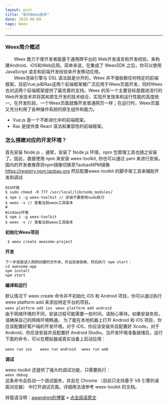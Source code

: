 ```yaml
---
layout: post
title: "初识Weex技术"
date: 2019-08-09 
tags: Weex  
---
```

-------
### Weex简介概述

　　Weex 致力于使开发者能基于通用跨平台的 Web开发语言和开发经验，来构建Android、iOS和Web应用。简单来说，在集成了 WeexSDK 之后，你可以使用 JavaScript 语言和前端开发经验来开发移动应用。  
　　Weex渲染引擎与 DSL 语法层是分开的，Weex 并不强依赖任何特定的前端框架。目前Vue.js和Rax这两个前端框架被广泛应用于Weex页面开发，同时Weex也对这两个前端框架提供了最完善的支持。Weex 的另一个主要目标是跟进流行的Web开发技术并将其和原生开发的技术结合，实现开发效率和运行性能的高度统一。在开发阶段，一个Weex页面就像开发普通网页一样；在运行时，Weex页面又充分利用了各种操作系统的原生组件和能力。
* Vue.js 是一个不断进化中的前端框架。
* Rax 是提供类 React 语法和兼容性的前端框架。

### 怎么搭建对应的开发环境？
首先安装 Node.js ，通常，安装了 Node.js 环境，npm 包管理工具也随之安装了。因此，直接使用 npm 来安装 weex-toolkit, 你也可以通过 yarn 来进行安装。国内的开发者推荐将npm镜像切换至TaobaoNPM镜像 https://registry.npm.taobao.org 然后配置weex-toolkit 的脚手架工具来辅助开发和调试

```
OSX环境
$ sudo chmod -R 777 /usr/local/lib/node_modules/
$ npm i -g weex-toolkit // 安装不要使用sudo执行
$ weex -v // 查看当前weex工具版本
#
Windows环境
$ npm i -g weex-toolkit 
$ weex -v // 查看当前weex工具版本
```
**初始化Weex项目**

` $ weex create awesome-project`

**开发**
```
下一步就是进入刚刚创建的文件夹，并且安装依赖，然后执行 npm start：
cd awesome-app
npm install
npm start
```
**编译和运行**  

默认情况下 weex create 命令并不初始化 iOS 和 Android 项目，你可以通过执行 weex platform add 来添加特定平台的项目。  
` weex platform add ios  ` 
` weex platform add android   `  
由于网络环境的不同，安装过程可能需要一些时间，请耐心等待。如果安装失败，请确保自己的网络环境畅通。
为了能在本地机器上打开 Android 和 iOS 项目，你应该配置好客户端的开发环境。对于 iOS，你应该安装并且配置好 Xcode。对于 Android，你应该安装并且配置好 Android Studio。当开发环境准备就绪后，运行下面的命令，可以在模拟器或真实设备上启动应用：

` weex run ios    `
` weex run android   `
` weex run web   `

**调试**  

weex-toolkit 还提供了强大的调试功能，只需要执行：  
` weex debug  `   
这条命令会启动一个调试服务，并且在 Chrome （目前只支持基于 V8 引擎的桌面浏览器） 中打开调试页面。详细用法请参考 weex-toolkit 的文档。

转载请注明：[awandren的博客](https://awandren.com) » [点击阅读原文](https://awandren.com/2019/06/earn_moneyAnalyze/) 